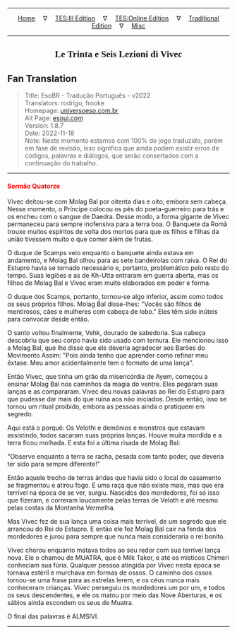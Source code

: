 
---

<!-- Jekyll Page Links -->

<center>
<a href="../../../../../index.html">Home</a>
&emsp;&nabla;&emsp;
<a href="../../../../index-tes3.html">TES:III Edition</a>
&emsp;&nabla;&emsp;
<a href="../../../../index-teso.html">TES:Online Edition</a>
&emsp;&nabla;&emsp;
<a href="../../../../index-traditional.html">Traditional Edition</a>
&emsp;&nabla;&emsp;
<a href="../../../../index-misc.html">Misc</a>
</center>

<!-- Markdown Body Below: -->

---

<center>
<h2><span style="font-family:Georgia">Le Trinta e Seis Lezioni di Vivec</span></h2>
</center>

## Fan Translation

> Title: EsoBR - Tradução Português - v2022\
> Translators: rodrigo, frooke\
> Homepage: [universoeso.com.br][1]\
> Alt Page: [esoui.com][2]\
> Version: 1.8.7\
> Date: 2022-11-18\
> Note: Neste momento estamos com 100% do jogo traduzido, porém em fase de revisão, isso significa que ainda podem existir erros de códigos, palavras e diálogos, que serão consertados com a continuação do trabalho.

[1]: https://www.universoeso.com.br/traducao
[2]: https://www.esoui.com/downloads/info2256-EsoBR-TraduoPortugus-v2022.html

---

#### <span style="color:red">Sermão Quatorze</span>

Vivec deitou-se com Molag Bal por oitenta dias e oito, embora sem cabeça. Nesse momento, o Príncipe colocou os pés do poeta-guerreiro para trás e os encheu com o sangue de Daedra. Desse modo, a forma gigante de Vivec permaneceu para sempre inofensiva para a terra boa. O Banquete da Romã trouxe muitos espíritos de volta dos mortos para que os filhos e filhas da união tivessem muito o que comer além de frutas.

O duque de Scamps veio enquanto o banquete ainda estava em andamento, e Molag Bal olhou para as sete bandeirolas com raiva. O Rei do Estupro havia se tornado necessário e, portanto, problemático pelo resto do tempo. Suas legiões e as de Kh-Utta entraram em guerra aberta, mas os filhos de Molag Bal e Vivec eram muito elaborados em poder e forma.

O duque dos Scamps, portanto, tornou-se algo inferior, assim como todos os seus próprios filhos. Molag Bal disse-lhes: "Vocês são filhos de mentirosos, cães e mulheres com cabeça de lobo." Eles têm sido inúteis para convocar desde então.

O santo voltou finalmente, Vehk, dourado de sabedoria. Sua cabeça descobriu que seu corpo havia sido usado com ternura. Ele mencionou isso a Molag Bal, que lhe disse que ele deveria agradecer aos Barões do Movimento Assim: "Pois ainda tenho que aprender como refinar meu êxtase. Meu amor acidentalmente tem o formato de uma lança".

Então Vivec, que tinha um grão da misericórdia de Ayem, começou a ensinar Molag Bal nos caminhos da magia do ventre. Eles pegaram suas lanças e as compararam. Vivec deu novas palavras ao Rei do Estupro para que pudesse dar mais do que ruína aos não iniciados. Desde então, isso se tornou um ritual proibido, embora as pessoas ainda o pratiquem em segredo.

Aqui está o porquê: Os Velothi e demônios e monstros que estavam assistindo, todos sacaram suas próprias lanças. Houve muita mordida e a terra ficou molhada. E esta foi a última risada de Molag Bal:

"Observe enquanto a terra se racha, pesada com tanto poder, que deveria ter sido para sempre diferente!"

Então aquele trecho de terras áridas que havia sido o local do casamento se fragmentou e atirou fogo. E uma raça que não existe mais, mas que era terrível na época de se ver, surgiu. Nascidos dos mordedores, foi só isso que fizeram, e correram loucamente pelas terras de Veloth e até mesmo pelas costas da Montanha Vermelha.

Mas Vivec fez de sua lança uma coisa mais terrível, de um segredo que ele arrancou do Rei do Estupro. E então ele fez Molag Bal cair na fenda dos mordedores e jurou para sempre que nunca mais consideraria o rei bonito.

Vivec chorou enquanto matava todos ao seu redor com sua terrível lança nova. Ele o chamou de MUATRA, que é Milk Taker, e até os místicos Chimeri conheciam sua fúria. Qualquer pessoa atingida por Vivec nesta época se tornava estéril e murchava em formas de ossos. O caminho dos ossos tornou-se uma frase para as estrelas lerem, e os céus nunca mais conheceram crianças. Vivec perseguiu os mordedores um por um, e todos os seus descendentes, e ele os matou por meio das Nove Aberturas, e os sábios ainda escondem os seus de Muatra.

O final das palavras é ALMSIVI.

---
